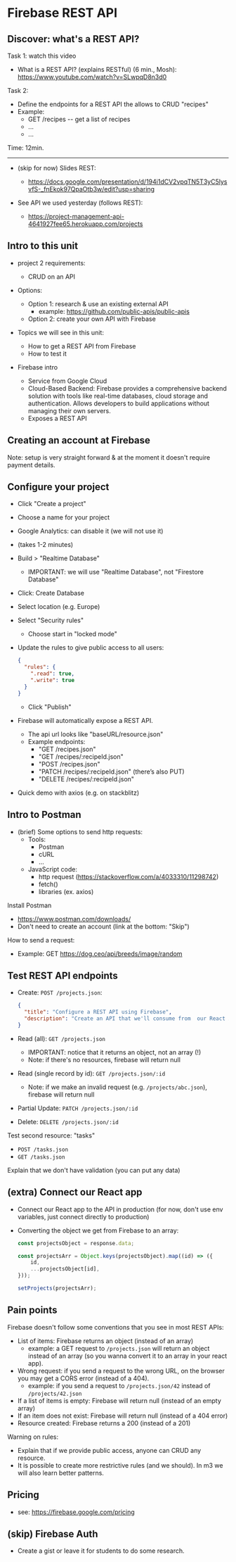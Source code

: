 

# Firebase REST API



## Discover: what's a REST API?

Task 1: watch this video 
  - What is a REST API? (explains RESTful) (6 min., Mosh): https://www.youtube.com/watch?v=SLwpqD8n3d0

Task 2:
  - Define the endpoints for a REST API the allows to CRUD "recipes"
  - Example:
    - GET /recipes -- get a list of recipes
    - ...
    - ...

Time: 12min.


---


- (skip for now) Slides REST: 
  <!-- @LT: skip for now (we will see REST in detail in m3) -->
  - https://docs.google.com/presentation/d/194i1dCV2vpqTN5T3yC5lysvfS-_fnEkok97QpaOtb3w/edit?usp=sharing


- See API we used yesterday (follows REST): 
  - https://project-management-api-4641927fee65.herokuapp.com/projects



## Intro to this unit

- project 2 requirements: 
  - CRUD on an API

- Options:
  - Option 1: research & use an existing external API
    - example: https://github.com/public-apis/public-apis
  - Option 2: create your own API with Firebase

- Topics we will see in this unit:
  - How to get a REST API from Firebase
  - How to test it

- Firebase intro
  - Service from Google Cloud
  - Cloud-Based Backend: Firebase provides a comprehensive backend solution with tools like real-time databases, cloud storage and authentication. Allows developers to build applications without managing their own servers.
  - Exposes a REST API





## Creating an account at Firebase

Note: setup is very straight forward & at the moment it doesn't require payment details.


## Configure your project

- Click "Create a project"
- Choose a name for your project
- Google Analytics: can disable it (we will not use it)
- (takes 1-2 minutes)

- Build > "Realtime Database"
  - IMPORTANT: we will use "Realtime Database", not "Firestore Database"
  <!-- IMPORTANT -->
- Click: Create Database
- Select location (e.g. Europe)
- Select "Security rules"
  - Choose start in "locked mode"

- Update the rules to give public access to all users:
    ```json
    {
      "rules": {
        ".read": true,
        ".write": true
      }
    }
    ```
  - Click "Publish"

  <!-- @LT: explain what that means (we're granting public access to all resources) -->


- Firebase will automatically expose a REST API.
  - The api url looks like "baseURL/resource.json"
  - Example endpoints:
    - "GET /recipes.json"
    - "GET /recipes/:recipeId.json"
    - "POST /recipes.json"
    - "PATCH /recipes/:recipeId.json" (there’s also PUT)
    - "DELETE /recipes/:recipeId.json"


- Quick demo with axios (e.g. on stackblitz)



## Intro to Postman


- (brief) Some options to send http requests:
  - Tools:
    - Postman
    - cURL
    - ...
  - JavaScript code:
    - http request (https://stackoverflow.com/a/4033310/11298742)
    - fetch()
    - libraries (ex. axios)



Install Postman
  - https://www.postman.com/downloads/
  - Don't need to create an account (link at the bottom: "Skip")


How to send a request:
- Example: GET https://dog.ceo/api/breeds/image/random





## Test REST API endpoints


- Create: `POST /projects.json`:

  ```json
  {
    "title": "Configure a REST API using Firebase",
    "description": "Create an API that we'll consume from  our React App"
  }
  ```

  <!-- @LT: share URL and ask students to create a project  -->


- Read (all): `GET /projects.json`
  - IMPORTANT: notice that it returns an object, not an array (!)
  <!-- @LT: Explain / demo: in our React app, we want to convert this to an array -->
  - Note: if there's no resources, firebase will return null

- Read (single record by id): `GET /projects.json/:id`
  - Note: if we make an invalid request (e.g. `/projects/abc.json`), firebase will return null

- Partial Update: `PATCH /projects.json/:id`

- Delete: `DELETE /projects.json/:id`




Test second resource: "tasks"
- `POST /tasks.json`
- `GET /tasks.json`



Explain that we don't have validation (you can put any data)



<!--
test: Relationships
- Example: `projectId`

test: Embedding Related Records
- Example: GET http://localhost:5005/projects/1?_embed=tasks
-->



## (extra) Connect our React app

- Connect our React app to the API in production
  (for now, don't use env variables, just connect directly to production)


- Converting the object we get from Firebase to an array:

  ```jsx
  const projectsObject = response.data;

  const projectsArr = Object.keys(projectsObject).map((id) => ({
      id,
      ...projectsObject[id],
  }));

  setProjects(projectsArr);
  ```


## Pain points

Firebase doesn't follow some conventions that you see in most REST APIs:

- List of items: Firebase returns an object (instead of an array)
  - example: a GET request to `/projects.json` will return an object instead of an array (so you wanna convert it to an array in your react app).
- Wrong request: if you send a request to the wrong URL, on the browser you may get a CORS error (instead of a 404).
  - example: if you send a request to `/projects.json/42` instead of `/projects/42.json`
- If a list of items is empty: Firebase will return null (instead of an empty array)
- If an item does not exist: Firebase will return null (instead of a 404 error)
- Resource created: Firebase returns a 200 (instead of a 201)


Warning on rules:
- Explain that if we provide public access, anyone can CRUD any resource.
- It is possible to create more restrictive rules (and we should). In m3 we will also learn better patterns. 



## Pricing

- see: https://firebase.google.com/pricing 


## (skip) Firebase Auth

- Create a gist or leave it for students to do some research.

<!-- 

React Firebase Hooks:
- https://github.com/csfrequency/react-firebase-hooks


example project using react-firebase-hooks:
- https://github.com/alastairandthomas/iron-legacy
- note: uses Firestore + SDK instead of the rest api


Video from WebDevSimplified (1h)
- https://www.youtube.com/watch?v=PKwu15ldZ7k&t=34s
- uses: context API, private routes, etc
- note: this video is from 2020, some versions are outdated

-->


